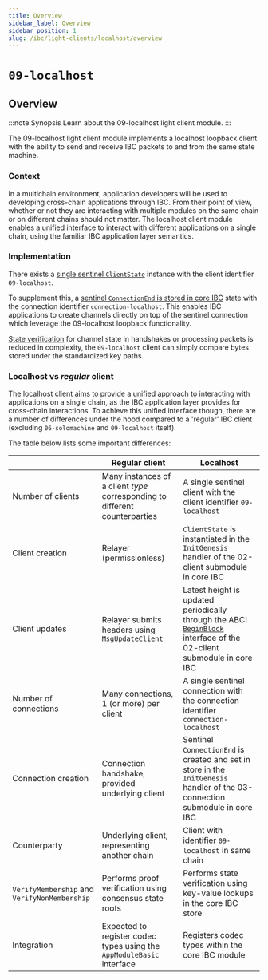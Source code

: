 ```yaml
---
title: Overview
sidebar_label: Overview
sidebar_position: 1
slug: /ibc/light-clients/localhost/overview
---
```



# `09-localhost`

## Overview

:::note Synopsis
Learn about the 09-localhost light client module.
:::

The 09-localhost light client module implements a localhost loopback client with the ability to send and receive IBC packets to and from the same state machine.

### Context

In a multichain environment, application developers will be used to developing cross-chain applications through IBC. From their point of view, whether or not they are interacting with multiple modules on the same chain or on different chains should not matter. The localhost client module enables a unified interface to interact with different applications on a single chain, using the familiar IBC application layer semantics.

### Implementation

There exists a [single sentinel `ClientState`](03-client-state.md) instance with the client identifier `09-localhost`.

To supplement this, a [sentinel `ConnectionEnd` is stored in core IBC](04-connection.md) state with the connection identifier `connection-localhost`. This enables IBC applications to create channels directly on top of the sentinel connection which leverage the 09-localhost loopback functionality.

[State verification](05-state-verification.md) for channel state in handshakes or processing packets is reduced in complexity, the `09-localhost` client can simply compare bytes stored under the standardized key paths.

### Localhost vs *regular* client

The localhost client aims to provide a unified approach to interacting with applications on a single chain, as the IBC application layer provides for cross-chain interactions. To achieve this unified interface though, there are a number of differences under the hood compared to a 'regular' IBC client (excluding `06-solomachine` and `09-localhost` itself).

The table below lists some important differences:

|                                              | Regular client | Localhost |
| -------------------------------------------- | --------------------------------------------------------------------------- | --------- |
| Number of clients                            | Many instances of a client *type* corresponding to different counterparties | A single sentinel client with the client identifier `09-localhost`|
| Client creation                              | Relayer (permissionless) | `ClientState` is instantiated in the `InitGenesis` handler of the 02-client submodule in core IBC |
| Client updates                               | Relayer submits headers using `MsgUpdateClient` | Latest height is updated periodically through the ABCI [`BeginBlock`](https://docs.cosmos.network/v0.47/building-modules/beginblock-endblock) interface of the 02-client submodule in core IBC |
| Number of connections                        | Many connections, 1 (or more) per client | A single sentinel connection with the connection identifier `connection-localhost` |
| Connection creation                          | Connection handshake, provided underlying client | Sentinel `ConnectionEnd` is created and set in store in the `InitGenesis` handler of the 03-connection submodule in core IBC |
| Counterparty                                 | Underlying client, representing another chain | Client with identifier `09-localhost` in same chain |
| `VerifyMembership` and `VerifyNonMembership` | Performs proof verification using consensus state roots | Performs state verification using key-value lookups in the core IBC store |
| Integration | Expected to register codec types using the `AppModuleBasic` interface | Registers codec types within the core IBC module |
